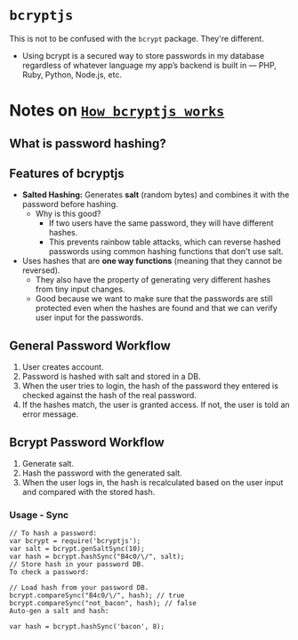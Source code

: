 # `bcryptjs`
This is not to be confused with the `bcrypt` package. They're different.
* Using bcrypt is a secured way to store passwords in my database regardless of whatever language my app’s backend is built in — PHP, Ruby, Python, Node.js, etc.

# Notes on [`How bcryptjs works`](https://medium.com/javascript-in-plain-english/how-bcryptjs-works-90ef4cb85bf4)

## What is password hashing?

## Features of bcryptjs
* __Salted Hashing:__ Generates __salt__ (random bytes) and combines it with the password before hashing.
  * Why is this good?
    * If two users have the same password, they will have different hashes.
    * This prevents rainbow table attacks, which can reverse hashed passwords using common hashing functions that don't use salt.
* Uses hashes that are __one way functions__ (meaning that they cannot be reversed).
  * They also have the property of generating very different hashes from tiny input changes.
  * Good because we want to make sure that the passwords are still protected even when the hashes are found and that we can verify user input for the passwords.

## General Password Workflow
1. User creates account.
2. Password is hashed with salt and stored in a DB.
3. When the user tries to login, the hash of the password they entered is checked against the hash of the real password.
4. If the hashes match, the user is granted access. If not, the user is told an error message.

## Bcrypt Password Workflow
1) Generate salt.
2) Hash the password with the generated salt.
3) When the user logs in, the hash is recalculated based on the user input and compared with the stored hash.

### Usage - Sync
```
// To hash a password:
var bcrypt = require('bcryptjs');
var salt = bcrypt.genSaltSync(10);
var hash = bcrypt.hashSync("B4c0/\/", salt);
// Store hash in your password DB.
To check a password:
```
```
// Load hash from your password DB.
bcrypt.compareSync("B4c0/\/", hash); // true
bcrypt.compareSync("not_bacon", hash); // false
Auto-gen a salt and hash:

var hash = bcrypt.hashSync('bacon', 8);
```
